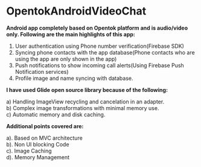 # OpentokAndroidVideoChat

<b> Android app completely based on Opentok platform and is audio/video only. Following are the main highlights of this app:</b>

1) User authentication using Phone number verification(Firebase SDK)  
2) Syncing phone contacts with the app database(Phone contacts who are using the app are only shown in the app)  
3) Push notifications to show incoming call alerts(Using Firebase Push Notification services)  
4) Profile image and name syncing with database.  

<b> I have used Glide open source library because of the following:</b>  

a) Handling ImageView recycling and cancelation in an adapter.  
b) Complex image transformations with minimal memory use.  
c) Automatic memory and disk caching.  

<b> Additional points covered are:</b>  

a). Based on MVC architecture  
b). Non UI blocking Code  
c). Image Caching  
d). Memory Management  
